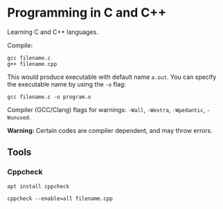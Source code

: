 # Programming in C and C++

Learning C and C++ languages.

Compile:
```console
gcc filename.c
g++ filename.cpp
```
This would produce executable with default name `a.out`. You can specify the
executable name by using the `-o` flag:
```console
gcc filename.c -o program.o
```

Compiler (GCC/Clang) flags for warnings: `-Wall`, `-Wextra`, `-Wpedantic`,
`-Wunused`.

**Warning:** Certain codes are compiler dependent, and may throw errors.

## Tools
### Cppcheck
```console
apt install cppcheck

cppcheck --enable=all filename.cpp 
```

